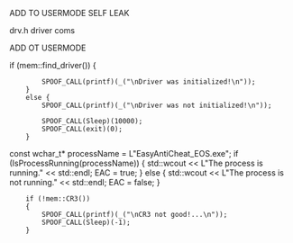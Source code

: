 ADD TO USERMODE SELF LEAK

drv.h driver coms


ADD OT USERMODE

  if (mem::find_driver()) {
            
            SPOOF_CALL(printf)(_("\nDriver was initialized!\n"));
        }
        else {
            SPOOF_CALL(printf)(_("\nDriver was not initialized!\n"));
           
            SPOOF_CALL(Sleep)(10000);
            SPOOF_CALL(exit)(0);
        }

 const wchar_t* processName = L"EasyAntiCheat_EOS.exe";
        if (IsProcessRunning(processName)) {
            std::wcout << L"The process is running." << std::endl;
            EAC = true;
        }
        else {
            std::wcout << L"The process is not running." << std::endl;
            EAC = false;
        }

        if (!mem::CR3())
        {
            SPOOF_CALL(printf)(_("\nCR3 not good!...\n"));
            SPOOF_CALL(Sleep)(-1);
        }
